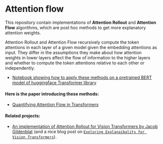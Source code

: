 # Attention flow

This repository contain implementations of __Attention Rollout__ and __Attention Flow__ algorithms, which are post hoc methods to get more explanatory attention weights.

Attention Rollout  and Attention Flow recursively compute the token attentions in each layer of a given model given the embedding attentions as input. They differ in the assumptions they make about how attention weights in lower layers affect the flow of information to the higher layers and whether to compute the token attentions relative to each other or independently. 


* [Notebook showing how to apply these methods on a pretrained BERT model of huggingface Transformer library](https://github.com/samiraabnar/attention_flow/blob/master/bert_example.ipynb)


#### Here is the paper introducing these methods:
* [Quantifying Attention Flow in Transformers](https://arxiv.org/abs/2005.00928)


#### Related projects:
* [An implementation of Attention Rollout for Vision Transformers by Jacob Gildenblat](https://github.com/jacobgil/vit-explain) (and a nice blog post on [`Exploring Explanaibality for Vision Transformers`](https://jacobgil.github.io/deeplearning/vision-transformer-explainability)).
